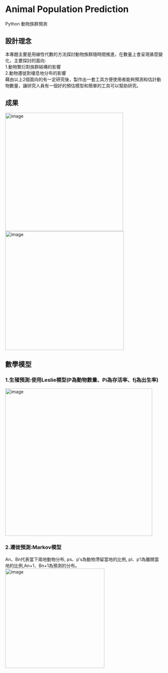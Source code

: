 # Animal Population Prediction

Python 動物族群預測

## 設計理念
本專題主要是用線性代數的方法探討動物族群隨時間推進，在數量上會呈現甚麼變化，主要探討的面向:  
  1.動物繁衍對族群結構的影響  
  2.動物遷徙對棲息地分布的影響  
藉由以上2個面向的有一定研究後，製作出一套工具方便使用者能夠預測和估計動物數量，讓研究人員有一個好的預估模型和簡單的工具可以幫助研究。

## 成果
<img width="377" alt="image" src="https://github.com/Lowen0909/Animal-Population-Prediction/assets/82707190/c639de3d-8556-4909-8b63-37b5c0ddd319">  
<img width="379" alt="image" src="https://github.com/Lowen0909/Animal-Population-Prediction/assets/82707190/76fa602f-2c8e-4404-8a85-6508f7314941">

## 數學模型
### 1.生殖預測:使用Leslie模型(P為動物數量、Pi為存活率、fj為出生率)  
<img width="470" alt="image" src="https://github.com/Lowen0909/Animal-Population-Prediction/assets/82707190/b58c0518-8aac-4a18-abd5-97db867181fe">  

### 2.遷徙預測:Markov模型
An、Bn代表當下兩地動物分布, ps、p′s為動物滯留當地的比例, pl、p′l為離開當地的比例,An+1、Bn+1為預測的分布。  
<img width="317" alt="image" src="https://github.com/Lowen0909/Animal-Population-Prediction/assets/82707190/4b240564-cebc-4a24-b535-e9cbfdb745f4">

